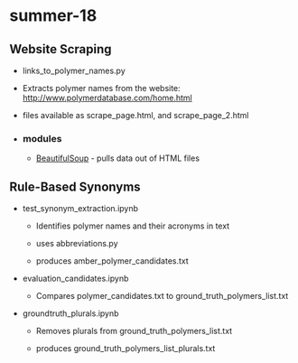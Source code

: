 # summer-18

## Website Scraping
* links_to_polymer_names.py

* Extracts polymer names from the website: http://www.polymerdatabase.com/home.html

* files available as scrape_page.html, and scrape_page_2.html

* ### modules
  * [BeautifulSoup](https://www.crummy.com/software/BeautifulSoup/bs4/doc/) - pulls data out of HTML files

## Rule-Based Synonyms
* test_synonym_extraction.ipynb

    + Identifies polymer names and their acronyms in text 

    + uses abbreviations.py
    
    + produces amber_polymer_candidates.txt
    
* evaluation_candidates.ipynb

    + Compares polymer_candidates.txt to ground_truth_polymers_list.txt
    
* groundtruth_plurals.ipynb

    + Removes plurals from ground_truth_polymers_list.txt
    
    + produces ground_truth_polymers_list_plurals.txt

